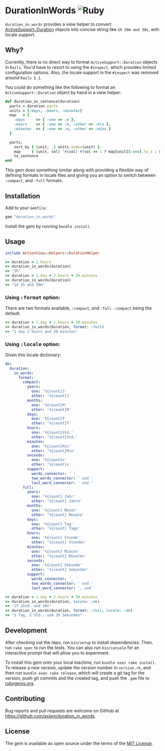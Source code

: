 # DurationInWords ![Ruby](https://github.com/aslam/duration_in_words/actions/workflows/badge.svg)

`duration_in_words` provides a view helper to convert [ActiveSupport::Duration](https://api.rubyonrails.org/classes/ActiveSupport/Duration.html) objects into concise string like `1h 20m and 30s`, with locale support.

## Why?

Currently, there is no direct way to format `ActiveSupport::Duration` objects in `Rails`. You'd have to resort to using the `#inspect`, which provides limited configuration options. Also, the locale support in the `#inspect` was removed around `Rails 5.1`.

You could do something like the following to format an `ActiveSupport::Duration` object by hand in a view helper:

```ruby
def duration_as_sentence(duration)
  parts = duration.parts
  units = [:days, :hours, :minutes]
  map   = {
    :days     => { :one => :d },
    :hours    => { :one => :h, :other => :hrs },
    :minutes  => { :one => :m, :other => :mins }
  }

  parts.
    sort_by { |unit, _| units.index(unit) }.
    map     { |unit, val| "#{val} #{val == 1 ? map[unit][:one].to_s : map[unit][:other].to_s}" }.
    to_sentence
end
```

This gem does something similar along with providing a flexible way of defining formats in locale files and giving you an option to switch between `:compact`, and `:full` formats.

## Installation

Add to your `Gemfile`:

```ruby
gem "duration_in_words"
```

Install the gem by running `bundle install`.

## Usage

```ruby
include ActionView::Helpers::DurationHelper

>> duration = 2.hours
>> duration_in_words(duration)
=> "2h"
>> duration = 1.day + 2.hours + 30.minutes
>> duration_in_words(duration)
=> "1d 2h and 30m"
```

### Using <tt>:format</tt> option:

There are two formats available, `:compact`, and `:full`. `:compact` being the default.

```ruby
>> duration = 1.day + 2.hours + 30.minutes
>> duration_in_words(duration, format: :full)
=> "1 day 2 hours and 30 minutes"
```

### Using <tt>:locale</tt> option:

Given this locale dictionary:

```yaml
de:
  duration:
    in_words:
      format:
        compact:
          years:
            one: '%{count}J'
            other: '%{count}J'
          months:
            one: '%{count}M'
            other: '%{count}M'
          days:
            one: '%{count}T'
            other: '%{count}T'
          hours:
            one: '%{count}Std.'
            other: '%{count}Std.'
          minutes:
            one: '%{count}Min'
            other: '%{count}Min'
          seconds:
            one: '%{count}s'
            other: '%{count}s'
          support:
            words_connector: ' '
            two_words_connector: ' und '
            last_word_connector: ' und '
        full:
          years:
            one: '%{count} Jahr'
            other: '%{count} Jahre'
          months:
            one: '%{count} Monat'
            other: '%{count} Monate'
          days:
            one: '%{count} Tag'
            other: '%{count} Tage'
          hours:
            one: '%{count} Stunde'
            other: '%{count} Stunden'
          minutes:
            one: '%{count} Minute'
            other: '%{count} Minuten'
          seconds:
            one: '%{count} Sekunde'
            other: '%{count} Sekunden'
          support:
            words_connector: ', '
            two_words_connector: ' und '
            last_word_connector: ', und '
```

```ruby
>> duration = 1.day + 2.hours + 30.minutes
>> duration_in_words(duration, locale: :de)
=> "1T 2Std. und 30s"
>> duration_in_words(duration, format: :full, locale: :de)
>> "1 Tag, 2 Std., und 30 Sekunden"
```

## Development

After checking out the repo, run `bin/setup` to install dependencies. Then, run `rake spec` to run the tests. You can also run `bin/console` for an interactive prompt that will allow you to experiment.

To install this gem onto your local machine, run `bundle exec rake install`. To release a new version, update the version number in `version.rb`, and then run `bundle exec rake release`, which will create a git tag for the version, push git commits and the created tag, and push the `.gem` file to [rubygems.org](https://rubygems.org).

## Contributing

Bug reports and pull requests are welcome on GitHub at https://github.com/aslam/duration_in_words.

## License

The gem is available as open source under the terms of the [MIT License](https://opensource.org/licenses/MIT).
